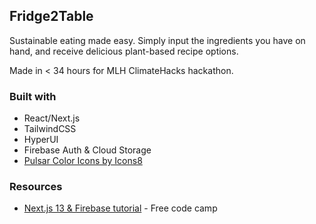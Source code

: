 ## Fridge2Table

Sustainable eating made easy. Simply input the ingredients you have on hand, and receive delicious plant-based recipe options.

Made in < 34 hours for MLH ClimateHacks hackathon.


### Built with

- React/Next.js
- TailwindCSS
- HyperUI
- Firebase Auth & Cloud Storage
- [Pulsar Color Icons by Icons8](https://icons8.com/icon/LI3lJ9ZSRh59/ingredients)

### Resources


- [Next.js 13 & Firebase tutorial](https://www.freecodecamp.org/news/create-full-stack-app-with-nextjs13-and-firebase/) - Free code camp
  
